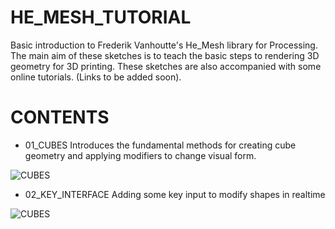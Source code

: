HE_MESH_TUTORIAL
================

Basic introduction to Frederik Vanhoutte's He_Mesh library for Processing. The main aim of these sketches is to teach the basic steps to rendering 3D geometry for 3D printing. These sketches are also accompanied with some online tutorials. (Links to be added soon).


CONTENTS
========

- 01_CUBES
Introduces the fundamental methods for creating cube geometry and applying modifiers to change visual form.

![CUBES](https://cloud.githubusercontent.com/assets/1027891/5424376/b6fe8dbc-82ec-11e4-9a27-9027828e7c5a.jpg)

- 02_KEY_INTERFACE
Adding some key input to modify shapes in realtime

![CUBES](https://cloud.githubusercontent.com/assets/1027891/5424376/b6fe8dbc-82ec-11e4-9a27-9027828e7c5a.jpg)
